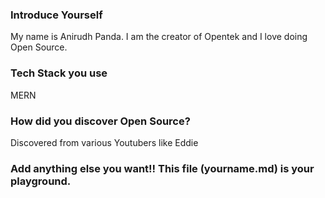 ### Introduce Yourself
My name is Anirudh Panda. I am the creator of Opentek and I love doing Open Source.
### Tech Stack you use
MERN
### How did you discover Open Source?
Discovered from various Youtubers like Eddie 

### Add anything else you want!! This file (yourname.md) is your playground.